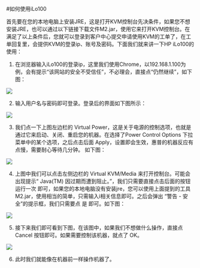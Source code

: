 <!-- --- tag: faq iLo100 独立服务器 -->
#如何使用iLo100

首先要在您的本地电脑上安装JRE，这是打开KVM控制台先决条件，如果您不想安装JRE，也可以通过以下链接下载文件M2.jar，使用它来打开KVM控制台。在满足了以上条件后，您就可以登录到客户中心提交申请使用KVM的工单了，在工单回复里，会提供KVM的登录ip、账号及密码。下面我们就来讲一下HP iLo100的使用：

1. 在浏览器输入iLo100的登录ip，这里我们使用Chrome，以192.168.1.100为例，会有提示“该网站的安全不受信任”，不必理会，直接点“仍然继续”，如下图：

  ![](http://i1.51hosting.com/2014-03-13_14_48_iLo100_1.png)
  
2. 输入用户名与密码即可登录。登录后的界面如下图所示：

  ![](http://i1.51hosting.com/2014-03-13_14_49_iLo100_2.png)
  
3. 我们点一下上图左边栏的 Virtual Power，这是关于电源的控制选项，也就是通过它来启动、关闭、重启您的机器。在选择了Power Control Options 下拉菜单中的某个选项，之后点击后面 Apply，设置即会生效，惠普的机器反应有点慢，需要耐心等待几分钟。 如下图：
  
  ![](http://i1.51hosting.com/2014-03-13_14_50_iLo100_5.png)

4. 上图中我们可以点击左侧边栏的 Virtual KVM/Media 来打开控制台。可能会出现提示“
Java(TM) 因过期而遭到阻止。”，我们只需要直接点击后面的按钮 运行一次 即可，如果您的本地电脑没有安装jre，您可以使用上面提到的工具M2.jar，使用相当的简单，只需输入i相关信息即可。之后会弹出 “警告 - 安全”的提示框，我们只需要点 是 即可。如下图：

  ![](http://i1.51hosting.com/2014-03-13_14_51_iLo100_3.png)
  
5. 接下来我们即可看到下图，在该图中，如果我们不想做什么操作，直接点 Cancel 按钮即可。如果需要控制该机器，就点了 OK。
  
  ![](http://i1.51hosting.com/2014-03-13_14_52_iLo100_4.png)

6. 此时我们就能像在机器前一样操作机器了。
